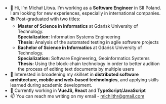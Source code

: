 - 👋 Hi, I’m Michał Litwa. I'm working as a **Software Engineer** in SII Poland. I am looking for new experiences, especially in
international companies.
- 📚 Post-graduated with two titles: 
  - **Master of Science in Informatics** at Gdańsk University of Technology.</br>
    **Specialization:** Information Systems Engineering</br>
    **Thesis:** Analysis of the automated testing in agile software projects
  - **Bachelor of Science in Informatics** at Gdańsk University of Technology.</br>
    **Specialization:** Software Engineering, Geoinformatics Systems</br>
    **Thesis:** Using the block-chain technology in order to better audition the process of editing text documents by multiple users
- 👀  Interested in broadening my skillset in **distributed software architecture, mobile and web-based technologies**, and applying skills learned during academic development.
- 🌱 Currently working in **VueJS, React** and **TypeScript/JavaScript**
- 📫 You can reach me writing on my email - michlithr@gmail.com

<!---
Michlithr/Michlithr is a ✨ special ✨ repository because its `README.md` (this file) appears on your GitHub profile.
You can click the Preview link to take a look at your changes.
--->
